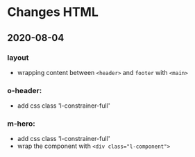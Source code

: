 # Changes HTML

## 2020-08-04

### layout

- wrapping content between `<header>` and `footer` with `<main>`

### o-header:

- add css class 'l-constrainer-full'

### m-hero:

- add css class 'l-constrainer-full'
- wrap the component with `<div class="l-component">`
